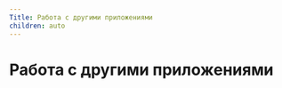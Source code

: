 ```yaml
---
Title: Работа с другими приложениями
children: auto
---
```



Работа с другими приложениями
=============================
